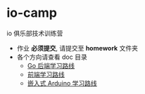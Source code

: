 # io-camp

io 俱乐部技术训练营



- 作业 **必须提交**, 请提交至 **homework** 文件夹
- 各个方向请查看 doc 目录
  - [Go 后端学习路线](./doc/go/README.md)
  - [前端学习路线](./doc/react/README.md)
  - [嵌入式 Arduino 学习路线](./doc/arduino/README.md)